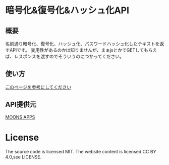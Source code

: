 # 暗号化&復号化&ハッシュ化API
## 概要
名前通り暗号化、復号化、ハッシュ化、パスワードハッシュ化したテキストを返すAPIです。
実用性があるのかは知りませんが、まぁjsとかでGETしてもらえば、レスポンスを渡すのでそういうのにつかってください。
## 使い方
[このページを参考にしてください](https://moonsnetwork.sakuraweb.com/apps/API/0.php)
## API提供元
[MOONS APPS](https://moonsnetwork.sakuraweb.com/apps/)

# License
The source code is licensed MIT. The website content is licensed CC BY 4.0,see LICENSE.
